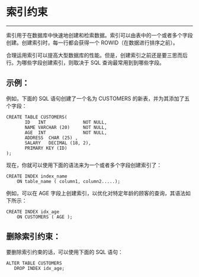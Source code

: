 # 索引约束 #

----------

索引用于在数据库中快速地创建和检索数据。索引可以由表中的一个或者多个字段创建。创建索引时，每一行都会获得一个 ROWID（在数据进行排序之前）。

合理运用索引可以提高大型数据库的性能。但是，创建索引之前还是要三思而后行。为哪些字段创建索引，则取决于 SQL 查询最常用到到哪些字段。

## 示例： ##

例如，下面的 SQL 语句创建了一个名为 CUSTOMERS 的新表，并为其添加了五个字段：

	CREATE TABLE CUSTOMERS(
	       ID   INT              NOT NULL,
	       NAME VARCHAR (20)     NOT NULL,
	       AGE  INT              NOT NULL,
	       ADDRESS  CHAR (25) ,
	       SALARY   DECIMAL (18, 2),       
	       PRIMARY KEY (ID)
	);

现在，你就可以使用下面的语法来为一个或者多个字段创建索引了：

	CREATE INDEX index_name
	    ON table_name ( column1, column2.....);

例如，可以在 AGE 字段上创建索引，以优化对特定年龄的顾客的查询，其语法如下所示：

	CREATE INDEX idx_age
	    ON CUSTOMERS ( AGE );

## 删除索引约束： ##

要删除索引约束的话，可以使用下面的 SQL 语句：

	ALTER TABLE CUSTOMERS
	   DROP INDEX idx_age;

